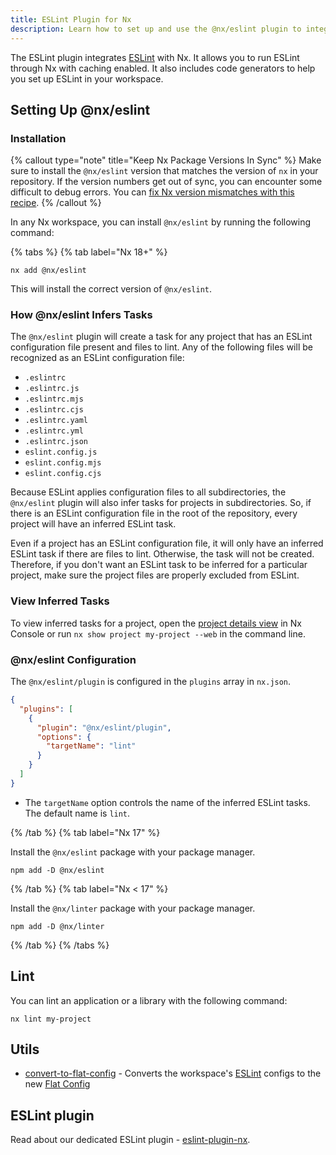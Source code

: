 ```yaml
---
title: ESLint Plugin for Nx
description: Learn how to set up and use the @nx/eslint plugin to integrate ESLint with Nx, enabling caching and providing code generators for ESLint configuration.
---
```


The ESLint plugin integrates [ESLint](https://eslint.org/) with Nx. It allows you to run ESLint through Nx with caching enabled. It also includes code generators to help you set up ESLint in your workspace.

## Setting Up @nx/eslint

### Installation

{% callout type="note" title="Keep Nx Package Versions In Sync" %}
Make sure to install the `@nx/eslint` version that matches the version of `nx` in your repository. If the version numbers get out of sync, you can encounter some difficult to debug errors. You can [fix Nx version mismatches with this recipe](/recipes/tips-n-tricks/keep-nx-versions-in-sync).
{% /callout %}

In any Nx workspace, you can install `@nx/eslint` by running the following command:

{% tabs %}
{% tab label="Nx 18+" %}

```shell {% skipRescope=true %}
nx add @nx/eslint
```

This will install the correct version of `@nx/eslint`.

### How @nx/eslint Infers Tasks

The `@nx/eslint` plugin will create a task for any project that has an ESLint configuration file present and files to lint. Any of the following files will be recognized as an ESLint configuration file:

- `.eslintrc`
- `.eslintrc.js`
- `.eslintrc.mjs`
- `.eslintrc.cjs`
- `.eslintrc.yaml`
- `.eslintrc.yml`
- `.eslintrc.json`
- `eslint.config.js`
- `eslint.config.mjs`
- `eslint.config.cjs`

Because ESLint applies configuration files to all subdirectories, the `@nx/eslint` plugin will also infer tasks for projects in subdirectories. So, if there is an ESLint configuration file in the root of the repository, every project will have an inferred ESLint task.

Even if a project has an ESLint configuration file, it will only have an inferred ESLint task if there are files to lint. Otherwise, the task will not be created. Therefore, if you don't want an ESLint task to be inferred for a particular project, make sure the project files are properly excluded from ESLint.

### View Inferred Tasks

To view inferred tasks for a project, open the [project details view](/concepts/inferred-tasks) in Nx Console or run `nx show project my-project --web` in the command line.

### @nx/eslint Configuration

The `@nx/eslint/plugin` is configured in the `plugins` array in `nx.json`.

```json {% fileName="nx.json" %}
{
  "plugins": [
    {
      "plugin": "@nx/eslint/plugin",
      "options": {
        "targetName": "lint"
      }
    }
  ]
}
```

- The `targetName` option controls the name of the inferred ESLint tasks. The default name is `lint`.

{% /tab %}
{% tab label="Nx 17" %}

Install the `@nx/eslint` package with your package manager.

```shell {% skipRescope=true %}
npm add -D @nx/eslint
```

{% /tab %}
{% tab label="Nx < 17" %}

Install the `@nx/linter` package with your package manager.

```shell
npm add -D @nx/linter
```

{% /tab %}
{% /tabs %}

## Lint

You can lint an application or a library with the following command:

```shell
nx lint my-project
```

## Utils

- [convert-to-flat-config](/nx-api/eslint/generators/convert-to-flat-config) - Converts the workspace's [ESLint](https://eslint.org/) configs to the new [Flat Config](https://eslint.org/blog/2022/08/new-config-system-part-2)

## ESLint plugin

Read about our dedicated ESLint plugin - [eslint-plugin-nx](/nx-api/eslint-plugin/documents/overview).
